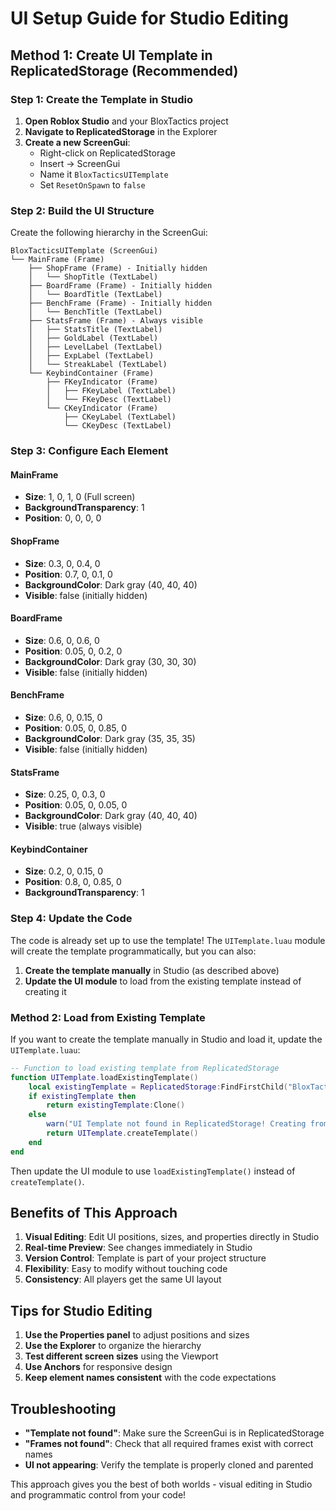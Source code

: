 # UI Setup Guide for Studio Editing

## Method 1: Create UI Template in ReplicatedStorage (Recommended)

### Step 1: Create the Template in Studio

1. **Open Roblox Studio** and your BloxTactics project
2. **Navigate to ReplicatedStorage** in the Explorer
3. **Create a new ScreenGui**:
   - Right-click on ReplicatedStorage
   - Insert → ScreenGui
   - Name it `BloxTacticsUITemplate`
   - Set `ResetOnSpawn` to `false`

### Step 2: Build the UI Structure

Create the following hierarchy in the ScreenGui:

```
BloxTacticsUITemplate (ScreenGui)
└── MainFrame (Frame)
    ├── ShopFrame (Frame) - Initially hidden
    │   └── ShopTitle (TextLabel)
    ├── BoardFrame (Frame) - Initially hidden
    │   └── BoardTitle (TextLabel)
    ├── BenchFrame (Frame) - Initially hidden
    │   └── BenchTitle (TextLabel)
    ├── StatsFrame (Frame) - Always visible
    │   ├── StatsTitle (TextLabel)
    │   ├── GoldLabel (TextLabel)
    │   ├── LevelLabel (TextLabel)
    │   ├── ExpLabel (TextLabel)
    │   └── StreakLabel (TextLabel)
    └── KeybindContainer (Frame)
        ├── FKeyIndicator (Frame)
        │   ├── FKeyLabel (TextLabel)
        │   └── FKeyDesc (TextLabel)
        └── CKeyIndicator (Frame)
            ├── CKeyLabel (TextLabel)
            └── CKeyDesc (TextLabel)
```

### Step 3: Configure Each Element

#### MainFrame
- **Size**: 1, 0, 1, 0 (Full screen)
- **BackgroundTransparency**: 1
- **Position**: 0, 0, 0, 0

#### ShopFrame
- **Size**: 0.3, 0, 0.4, 0
- **Position**: 0.7, 0, 0.1, 0
- **BackgroundColor**: Dark gray (40, 40, 40)
- **Visible**: false (initially hidden)

#### BoardFrame
- **Size**: 0.6, 0, 0.6, 0
- **Position**: 0.05, 0, 0.2, 0
- **BackgroundColor**: Dark gray (30, 30, 30)
- **Visible**: false (initially hidden)

#### BenchFrame
- **Size**: 0.6, 0, 0.15, 0
- **Position**: 0.05, 0, 0.85, 0
- **BackgroundColor**: Dark gray (35, 35, 35)
- **Visible**: false (initially hidden)

#### StatsFrame
- **Size**: 0.25, 0, 0.3, 0
- **Position**: 0.05, 0, 0.05, 0
- **BackgroundColor**: Dark gray (40, 40, 40)
- **Visible**: true (always visible)

#### KeybindContainer
- **Size**: 0.2, 0, 0.15, 0
- **Position**: 0.8, 0, 0.85, 0
- **BackgroundTransparency**: 1

### Step 4: Update the Code

The code is already set up to use the template! The `UITemplate.luau` module will create the template programmatically, but you can also:

1. **Create the template manually** in Studio (as described above)
2. **Update the UI module** to load from the existing template instead of creating it

### Method 2: Load from Existing Template

If you want to create the template manually in Studio and load it, update the `UITemplate.luau`:

```lua
-- Function to load existing template from ReplicatedStorage
function UITemplate.loadExistingTemplate()
    local existingTemplate = ReplicatedStorage:FindFirstChild("BloxTacticsUITemplate")
    if existingTemplate then
        return existingTemplate:Clone()
    else
        warn("UI Template not found in ReplicatedStorage! Creating from code...")
        return UITemplate.createTemplate()
    end
end
```

Then update the UI module to use `loadExistingTemplate()` instead of `createTemplate()`.

## Benefits of This Approach

1. **Visual Editing**: Edit UI positions, sizes, and properties directly in Studio
2. **Real-time Preview**: See changes immediately in Studio
3. **Version Control**: Template is part of your project structure
4. **Flexibility**: Easy to modify without touching code
5. **Consistency**: All players get the same UI layout

## Tips for Studio Editing

1. **Use the Properties panel** to adjust positions and sizes
2. **Use the Explorer** to organize the hierarchy
3. **Test different screen sizes** using the Viewport
4. **Use Anchors** for responsive design
5. **Keep element names consistent** with the code expectations

## Troubleshooting

- **"Template not found"**: Make sure the ScreenGui is in ReplicatedStorage
- **"Frames not found"**: Check that all required frames exist with correct names
- **UI not appearing**: Verify the template is properly cloned and parented

This approach gives you the best of both worlds - visual editing in Studio and programmatic control from your code!
